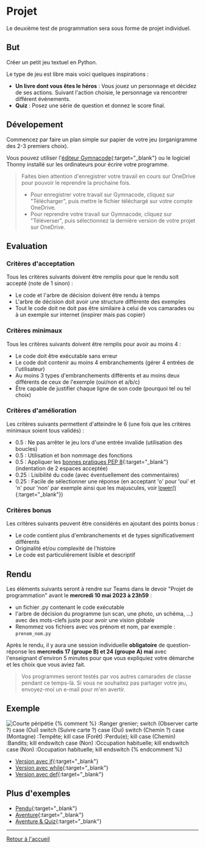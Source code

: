 # Projet

Le deuxième test de programmation sera sous forme de projet individuel. 

## But

Créer un petit jeu textuel en Python. 

Le type de jeu est libre mais voici quelques inspirations :
- **Un livre dont vous êtes le héros** : Vous jouez un personnage et décidez de ses actions. Suivant l'action choisie, le personnage va rencontrer différent événements. 
- **Quiz** : Posez une série de question et donnez le score final. 

## Dévelopement

Commencez par faire un plan simple sur papier de votre jeu (organigramme des 2-3 premiers choix). 

Vous pouvez utiliser l'[éditeur Gymnacode](https://gymnacode.web.app/editor){:target="_blank"} ou le logiciel Thonny installé sur les ordinateurs pour écrire votre programme. 

> Faites bien attention d'enregistrer votre travail en cours sur OneDrive pour pouvoir le reprendre la prochaine fois. 
> - Pour enregistrer votre travail sur Gymnacode, cliquez sur "Télécharger", puis mettre le fichier téléchargé sur votre compte OneDrive. 
> - Pour reprendre votre travail sur Gymnacode, cliquez sur "Téléverser", puis sélectionnez la dernière version de votre projet sur OneDrive. 

## Evaluation

### Critères d'acceptation

Tous les critères suivants doivent être remplis pour que le rendu soit accepté (note de 1 sinon) : 

- Le code et l'arbre de décision doivent être rendu à temps
- L'arbre de décision doit avoir une structure différente des exemples
- Tout le code doit ne doit pas être similaire à celui de vos camarades ou à un exemple sur internet (inspirer mais pas copier)

### Critères minimaux

Tous les critères suivants doivent être remplis pour avoir au moins 4 : 

- Le code doit être exécutable sans erreur
- Le code doit contenir au moins 4 embranchements (gérer 4 entrées de l'utilisateur)
- Au moins 3 types d'embranchements différents et au moins deux différents de ceux de l'exemple (oui/non et a/b/c)
- Être capable de justifier chaque ligne de son code (pourquoi tel ou tel choix)

### Critères d'amélioration

Les critères suivants permettent d'atteindre le 6 (une fois que les critères minimaux soient tous validés) :

- 0.5  : Ne pas arrêter le jeu lors d'une entrée invalide (utilisation des boucles)
- 0.5  : Utilisation et bon nommage des fonctions
- 0.5  : Appliquer les [bonnes pratiques PEP 8](https://www.carnets.info/python/pep8/){:target="_blank"} (indentation de 2 espaces acceptée)
- 0.25 : Lisibilité du code (avec éventuellement des commentaires)
- 0.25 : Facile de sélectionner une réponse (en acceptant 'o' pour 'oui' et 'n' pour 'non' par exemple ainsi que les majuscules, voir [lower()](https://www.w3schools.com/python/ref_string_lower.asp){:target="_blank"})

### Critères bonus

Les critères suivants peuvent être considérés en ajoutant des points bonus :

- Le code contient plus d'embranchements et de types significativement différents
- Originalité et/ou complexité de l'histoire
- Le code est particulièrement lisible et descriptif

## Rendu

Les éléments suivants seront à rendre sur Teams dans le devoir "Projet de programmation" avant le **mercredi 10 mai 2023 à 23h59** :
- un fichier .py contenant le code exécutable
- l'arbre de décision du programme (un scan, une photo, un schéma, ...) avec des mots-clefs juste pour avoir une vision globale
- Renommez vos fichiers avec vos prénom et nom, par exemple : `prenom_nom.py`

Après le rendu, il y aura une session individuelle **obligatoire** de question-réponse les **mercredis 17 (groupe B) et 24 (groupe A) mai** avec l'enseignant d'environ 5 minutes pour que vous expliquiez votre démarche et les choix que vous aviez fait. 

> Vos programmes seront testés par vos autres camarades de classe pendant ce temps-là. Si vous ne souhaitez pas partager votre jeu, envoyez-moi un e-mail pour m'en avertir. 

## Exemple

![Courte péripétie](https://kroki.io/plantuml/svg/eNqFj0sOgkAMhvecoku4AixMNHHnI-oFhqGBRiikM4N38hpeTJTHgAmxy7_f96eNL4pzFMgFmVCSwDzI6gLCU2pQ2m6jlViETRRoZbDLHUUBwIhdHbWCHoJuFuBnRnhXYEU8Yh491GxVzuhzgPiGVfN6Wkxm4Z3K8sfd19JRC_OMkrkQoz9mf83C3CrOyJoVETnrP5l9eaw5gmEfn7R2jbJUMxQqJeuwLKf7hyJfsixYl7_ipL0BB7x4xA==)
{% comment %}
:Ranger grenier;
switch (Observer carte ?)
case (Oui)
  switch (Suivre carte ?)
    case (Oui)
      switch (Chemin ?)
        case (Montagne)
          :Tempête;
          kill
        case (Forêt)
          :Perdu(e);
          kill
        case (Chemin)
          :Bandits;
          kill
      endswitch
    case (Non) 
      :Occupation habituelle;
      kill
  endswitch
case (Non) 
  :Occupation habituelle;
  kill
endswitch
{% endcomment %}

- [Version avec if](https://gymnacode.web.app/editor?code=eNq1Vb1u2zAQ3v0UVy9OgLTZDQRFUXQoUKBL0Z2Szs4FNKkcSaHx03Ss%2Bgad9WK9o34sKzbQpaNA8r6f%2B%2B5UM7l4s%2F7kgI3bo3ERGh8ZYc%2FoCPlOPlOA6A8FHiEkhuQQGkKyFqE0HBEqDICuIfYuvIP17arui34tAnKDDNZMN6G2Uq7m7leA93J1VT56%2BgEPQK5O8uZj%2Frzxie6dd7dbLbeiHQzXHmAtR%2BvtCqCemIeNidFwpeSV4Qg3cGc8GH5OQl%2Bp1xhJmJQs9TLZqdIHUcTQ%2FQS7QVfJeRRSFT2nroXa9GX1Vc8b4F%2BYA1zkPmF%2BV4JV15ZUCT%2B1R4jTwMI06GKSXrzJNM8f1SYEeSJNYAy9tULwySd2XYtaQExupZxoanwAs9sZYu1UvAQodayoFqvIDeipwMGgCfnL7NYdmEYdn2q8svs5bcjCC5jcdMLEQbzAAzmh70Ogwgqf7QLjrdzfKp%2BcFDY1ZQRRm7uQHJTeKurBu2j20lJ0Dmnftcs6hdT5bEHsAZMEbgLV16W8VrP6eM5qZSwVNvR857n7HceAOznBJVA5I2y929%2BBGBQGUKtMVXJFux2VJN8yFoaycyFRw2rqYIx4RlB47rvZQ%2Fc5upY3c1%2Fcl1PaFnkzQ9rOo%2BM0WUfVqRQiHuqQ84JcCZdX%2BRDnuTdDXbNTJk6Dw0xN197grUjWK0MShDvqrFPQIxnPkCdQAfVIq2vjMqTbvOjsNjQwm1DQnikqloq%2BsU85h%2FMuRva1Au6RMYVxEcxl6TCfEnDW6tcCs2u5hHqkBVTLLBtRD4KkQxX1N2UWTU4BY5OuqSkv9if49Cj5UCNYNxEOK7nvFMYxNbp3x3kqjKXQteEK%2Bdn%2B1leFkcUWQ07baE0ty0k2oMtyhkl2AnuEgrHqD2c6Ai6o96roMA5ZH8iFYNmMFxZg%2FvUcT78JK2n03R95LJHr2qjDoqRMXityqAvNl2WqTST56cCjKSgmvT4acCJ4nd4Vbv%2BV2cjrKqu%2F%2BUeVIA%3D%3D){:target="_blank"}
- [Version avec while](https://gymnacode.web.app/editor?code=eNq1VU2PEzEMvfdXmLl0VyrsvRJCCHFAQuKCuCAOmRm3NUqTWScZ2P4ajpR%2FwHn%2BGHbmo7PtVtoLl0rT2H5%2Bzy9Ow%2BTiTfHeARu3ReMitD4ywpbREfJKPlOA6PclHiAkhuQQWkKyFqEyHBFqDICuJfYuvILidtH0RT%2BVAblFBmumSGislGu4%2Bx3gjYQuqp2nn%2FAaimLxY0daM%2F%2FhfARy8LXwiYoVFM674tt6ATDGk2uSYLzLnzcSdScht2uFX9BmDJO6WkATm4lpWJoYDddKVhmN7Q1cGfeG75PQVaoNRpLOK5Z6mdxU6a0owND9ArtEV8u5dlzTfeqO0Ji%2BrGb1PE%2BdC1OAZ3F9HluAJ%2FlOfX5RUnV3rKgWTjoCIUtD56ZFF5PM%2B0Wm9jipMSFIijTKGPrxCanvPrHrjqgFZJBHKSc6tD6A2WwMsbohPgUodawoJfIK2x49lTiIOiF%2FnEWtwLQ6panGxYju05IsPIDJxiJMHEQL3JOT9n0IVFrpZ32G8VLi19pPdiObhjKCsM2TSw4qbxV17100W7EBOoe07Y7ndUqp88GCyAMmCdwEqtmVZKtY%2FRWY1cpYSmzwycZz9yeOl8jJCZ4DVbOGrXfbFYhAYQC12qlSrmmzoUqtJVfPUFYuJGpZRR2EEc0ISs%2F9NHvo3kdnHr3iUqMeLfWnGm16zajmrryrJpueGdUUY%2FLcc04teVCBtPeI%2ByZkoyHXQuLCWDIy7lVUue1kptMtZaa2O97grWilIYOFhDTqIqKgR7ILQr7uCqhHWl0nniHd8kEXRUtDZxMK2keMynNGn9mnbOD5%2BCP7RgG3yJjCuHXmtHRznKzzyCOXBLNquYRqpAWUy8xUUQ%2BC2EoZ9ZFyiU22D2ObrrGpnpxP8GknxlIhWNceDu9FPymMo930URgvYmkshe4YrjQ%2Fe1w0qzSyRWPINh2laWSrybp1mc6wApzAHqBkrPvDofrigoju08uNmN%2B7w%2BltsuIy3%2F2VZLFSd4x6exTM5D0jh7rhfFWlxkSSlw52pqSYNLwntrgC%2B19B%2FwEHmp2P){:target="_blank"}
- [Version avec def](https://gymnacode.web.app/editor?code=eNrFVsGO00AMve9XmFzalQp7r4QQQhyQkLggLojDJHFbo3Qm65kJsF%2FDkfAHnPNj2JNJm3QrBCculZKx%2Fez33jitcQdkA7s6VoGcXd9ubwBalnfr4rUFNnaPxgboXGCEPaMl5I08Rg%2FBHUt8AB8ZokXoCKlpECrDAaFGD2g7Ymf9Myhuz2XflR65Q4bGnGKhbaRgy8MPDy9ScHVw9BWeQ1HIw5cDaeH0yrogLcPHwkUqNlBYZ4tP2vU5h2wbBehVelxL3J0E3W7HLmg3xUlxrTHmutzVWmOwWUQpRI6qqtgaZcpL4M1NLfwt3s3o%2B6AcJQIfzqM2w3dwwy9BkIGGPhgKgEKvuY8SJoed8%2FOKcDAlhajhI40Z89TtUi%2B%2FMiEYrlUy1WXCzYoxHg0nJBWsxUDSUsUy51KilwLH2k2zQlvLuVJe030cemjNWFaz%2FpNWpkMbIuO%2Fa3XOvBSqHvqKamFGzSiUUZ5%2FyoAnc4JSSmu8V21RePWjjYWYzy6yHXrUdDF0L8WES5XV7HaGWO9FuAYndRphWyQSykbsWOJSmLezmI1MozqfKjwS%2BT6uqIFvYNL1IozshSk8kviqdd5TKa6C7QLhqURvtZd0I9m0lOrLpEn5aKFyjWIenQ1mLzZCa5H2Q7%2BsUkqVNw0IMWCiQJ0ANbeSXKVpXAKzSglJh8ou2zkefoZpkVg5wSVMNWu2cXa%2FAaHGZ8hGu9Rha9rtqFJfyrXRKyc9%2BEgdK52ZEmGLoHQ8qjgC%2F6W7jXq71J%2Fqz%2FY2d%2BVdddXcJpt24uKatcscI71huBZQFRO4DnQy%2Fbnmpemt2vtBSVdGAh5bn2yLXAs1j2wqJuBRGZWwudgZzNQN%2FRpvhX09znYUGlFXO3k9ks3k0%2FJRMD3SyuqfBGdX33RtdZS7mm28PPRsgvfsYroAcwvJp6xVkD0yRj%2FtvfkYurvO9lv4bDlQYiilKx%2BarL3PTBn0wIstdYIxUq6%2FSQZk7OKs%2B0mRSwG8iwfxo07Lumkxf2hHKTBMLtWv6XRzS9OQH3p%2FpdvZF1kzSiNLO%2Fjk7ImHVtaobHc7fnbGfSF%2FACSrZKzHw9z48o%2FBb1IkvmE%3D){:target="_blank"}

## Plus d'exemples

- [Pendu](https://lesbricodeurs.fr/articles/jeu-du-pendu-python/){:target="_blank"}
- [Aventure](https://www.makeuseof.com/python-text-adventure-game-create/){:target="_blank"}
- [Aventure & Quiz](https://www.derekshidler.com/how-to-create-a-text-based-adventure-and-quiz-game-in-python/){:target="_blank"}

---

[Retour à l'accueil](../README.md)
